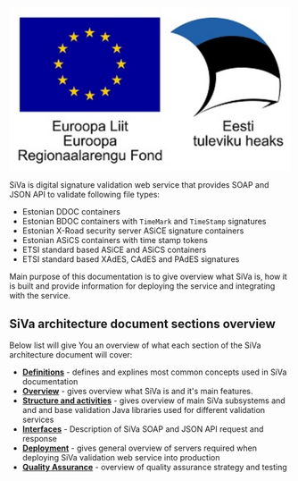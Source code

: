 <!--# Introduction-->

<div class="eu-logo">
    <img src="img/siva/eu_logo.svg" />
</div>

SiVa is digital signature validation web service that provides SOAP and JSON
API to validate following file types:

 * Estonian DDOC containers
 * Estonian BDOC containers with `TimeMark` and `TimeStamp` signatures
 * Estonian X-Road security server ASiCE signature containers
 * Estonian ASiCS containers with time stamp tokens
 * ETSI standard based ASiCE and ASiCS containers
 * ETSI standard based XAdES, CAdES and PAdES signatures

Main purpose of this documentation is to give overview what SiVa is, how it is built and provide information for deploying the service and integrating with the service.

## SiVa architecture document sections overview

Below list will give You an overview of what each section of the
SiVa architecture document will cover:

* [**Definitions**](siva/definitions) - defines and explines most common concepts used in SiVa documentation
* [**Overview**](siva/overview) - gives overview what SiVa is and
  it's main features.
* [**Structure and activities**](siva2/structure_and_activities) - gives overview of
  main SiVa subsystems and and and base validation Java libraries
  used for different validation services
* [**Interfaces**](siva2/interfaces) - Description of SiVa
   SOAP and JSON API request and response
* [**Deployment**](siva2/deployment) - gives general overview of
  servers required when deploying SiVa validation web service
  into production
* [**Quality Assurance**](siva2/qa_strategy) - overview of quality assurance strategy and testing

